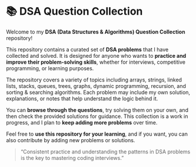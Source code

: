 # 📚 DSA Question Collection

Welcome to my **DSA (Data Structures & Algorithms) Question Collection** repository!  

This repository contains a curated set of **DSA problems** that I have collected and solved. It is designed for anyone who wants to **practice and improve their problem-solving skills**, whether for interviews, competitive programming, or learning purposes.  

The repository covers a variety of topics including arrays, strings, linked lists, stacks, queues, trees, graphs, dynamic programming, recursion, and sorting & searching algorithms. Each problem may include my own solution, explanations, or notes that help understand the logic behind it.  

You can **browse through the questions**, try solving them on your own, and then check the provided solutions for guidance. This collection is a work in progress, and I plan to **keep adding more problems** over time.  

Feel free to **use this repository for your learning**, and if you want, you can also contribute by adding new problems or solutions.  

> “Consistent practice and understanding the patterns in DSA problems is the key to mastering coding interviews.”
